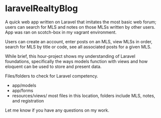 # laravelRealtyBlog
A quick web app written on Laravel that imitates the most basic web forum; users can search for MLS and notes on those MLSs written by other users.
App was ran on scotch-box in my vagrant environment.

Users can create an account, enter posts on an MLS, view MLSs in order, search for MLS by title or code, see all associated posts for a given MLS. 

While brief, this hour-project shows my understanding of Laravel foundations, specifically the ways models function with views and how eloquent can be used to store and present data.

Files/folders to check for Laravel competency.
* app/models
* app/forms
* resources/views/ most files in this location, folders include MLS, notes, and registration

Let me know if you have any questions on my work.
